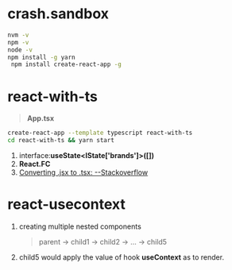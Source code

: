 <!--
 * @Descripttion :
 * @Author       : zhangming
 * @Date         : 2021-09-20 11:10:54
 * @LastEditors  : zhangming
 * @LastEditTime : 2021-09-30 12:01:42
-->

# crash.sandbox

```bash
nvm -v
npm -v
node -v
npm install -g yarn
 npm install create-react-app -g
```

# react-with-ts

> **App.tsx**

```bash
create-react-app --template typescript react-with-ts
cd react-with-ts && yarn start
```

1. interface:**useState<IState['brands']>([])**
2. **React.FC<IProps>**
3. [Converting .jsx to .tsx: --Stackoverflow](https://stackoverflow.com/questions/55015303/reactjs-error-enoent-no-such-file-or-directory-open-after-converting-jsx)

# react-usecontext

1. creating multiple nested components

   > parent -> child1 -> child2 -> ... -> child5

2. child5 would apply the value of hook **useContext** as to render.
